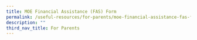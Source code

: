```yaml
---
title: MOE Financial Assistance (FAS) Form
permalink: /useful-resources/for-parents/moe-financial-assistance-fas-form/
description: ""
third_nav_title: For Parents
---
```

